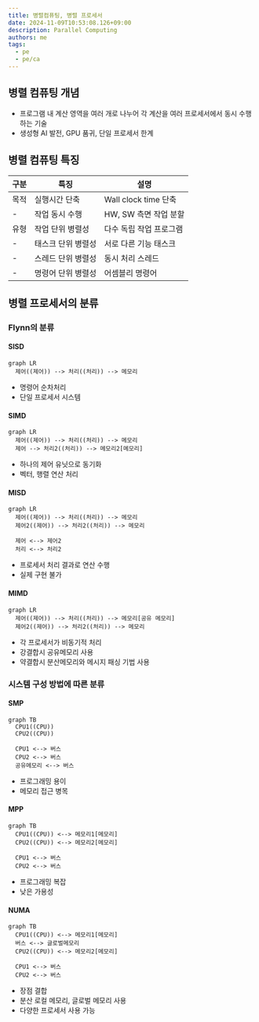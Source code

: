 ```yaml
---
title: 병렬컴퓨팅, 병렬 프로세서
date: 2024-11-09T10:53:08.126+09:00
description: Parallel Computing
authors: me
tags:
  - pe
  - pe/ca
---
```


## 병렬 컴퓨팅 개념

- 프로그램 내 계산 영역을 여러 개로 나누어 각 계산을 여러 프로세서에서 동시 수행하는 기술
- 생성형 AI 발전, GPU 품귀, 단일 프로세서 한계

## 병렬 컴퓨팅 특징

| 구분 | 특징 | 설명 |
|---|---|---|
| 목적 | 실행시간 단축 | Wall clock time 단축 |
| - | 작업 동시 수행 | HW, SW 측면 작업 분할 |
| 유형 | 작업 단위 병렬성 | 다수 독립 작업 프로그램 |
| - | 태스크 단위 병렬성 | 서로 다른 기능 태스크 |
| - | 스레드 단위 병렬성 | 동시 처리 스레드 |
| - | 명령어 단위 병렬성 | 어셈블리 명령어 |

## 병렬 프로세서의 분류

### Flynn의 분류

#### SISD

```mermaid
graph LR
  제어((제어)) --> 처리((처리)) --> 메모리
```

- 명령어 순차처리
- 단일 프로세서 시스템

#### SIMD

```mermaid
graph LR
  제어((제어)) --> 처리((처리)) --> 메모리
  제어 --> 처리2((처리)) --> 메모리2[메모리]
```

- 하나의 제어 유닛으로 동기화
- 벡터, 행렬 연산 처리

#### MISD

```mermaid
graph LR
  제어((제어)) --> 처리((처리)) --> 메모리
  제어2((제어)) --> 처리2((처리)) --> 메모리

  제어 <--> 제어2
  처리 <--> 처리2
```

- 프로세서 처리 결과로 연산 수행
- 실제 구현 불가

#### MIMD

```mermaid
graph LR
  제어((제어)) --> 처리((처리)) --> 메모리[공유 메모리]
  제어2((제어)) --> 처리2((처리)) --> 메모리
```

- 각 프로세서가 비동기적 처리
- 강결합시 공유메모리 사용
- 약결합시 분산메모리와 메시지 패싱 기법 사용

### 시스템 구성 방법에 따른 분류

#### SMP

```mermaid
graph TB
  CPU1((CPU))
  CPU2((CPU))

  CPU1 <--> 버스
  CPU2 <--> 버스
  공유메모리 <--> 버스
```

- 프로그래밍 용이
- 메모리 접근 병목

#### MPP

```mermaid
graph TB
  CPU1((CPU)) <--> 메모리1[메모리]
  CPU2((CPU)) <--> 메모리2[메모리]

  CPU1 <--> 버스
  CPU2 <--> 버스
```

- 프로그래밍 복잡
- 낮은 가용성

#### NUMA

```mermaid
graph TB
  CPU1((CPU)) <--> 메모리1[메모리]
  버스 <--> 글로벌메모리
  CPU2((CPU)) <--> 메모리2[메모리]

  CPU1 <--> 버스
  CPU2 <--> 버스
```

- 장점 결합
- 분산 로컬 메모리, 글로벌 메모리 사용
- 다양한 프로세서 사용 가능

